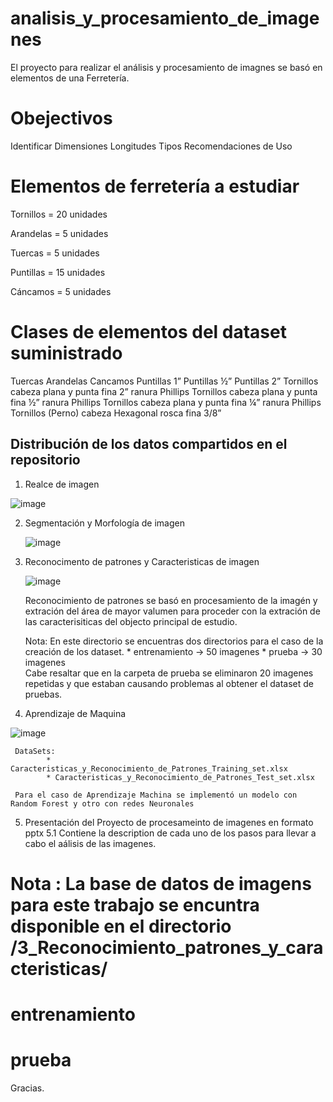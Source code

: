 # analisis_y_procesamiento_de_imagenes

El proyecto para realizar el análisis y procesamiento de imagnes se basó en elementos de una Ferretería.


# Obejectivos
Identificar 
Dimensiones
Longitudes
Tipos
Recomendaciones de Uso

# Elementos de ferretería a estudiar
Tornillos      = 20 unidades

Arandelas   =  5 unidades

Tuercas       =  5 unidades

Puntillas     = 15 unidades

Cáncamos =  5 unidades

# Clases de elementos del dataset suministrado
Tuercas
Arandelas
Cancamos
Puntillas 1”
Puntillas ½”
Puntillas 2”
Tornillos cabeza plana y punta fina 2” ranura Phillips
Tornillos cabeza plana y punta fina ½” ranura Phillips
Tornillos cabeza plana y punta fina ¼” ranura Phillips
Tornillos (Perno) cabeza Hexagonal rosca fina 3/8”  


## Distribución de los datos compartidos en el repositorio

1.  Realce de imagen
   
   ![image](https://github.com/user-attachments/assets/72324364-2ee1-490c-bb78-7f8e08ecb384)

2.  Segmentación y Morfología de imagen
   
     ![image](https://github.com/user-attachments/assets/f689328d-7637-4143-8d40-f5b4c980e02b)

3.  Reconocimento de patrones y Caracteristicas de imagen
 
    ![image](https://github.com/user-attachments/assets/8fa514c7-f985-4cc8-aeba-e932b3842b30)

    Reconocimiento de patrones se basó en procesamiento de la imagén y extración del área de mayor valumen para proceder con la extración de las caracterisiticas 
    del objecto principal de estudio.

    Nota:  En este directorio se encuentras dos directorios para el caso de la creación de los dataset.
           * entrenamiento  -> 50 imagenes
           * prueba         -> 30 imagenes  
    Cabe resaltar que en la carpeta de prueba se eliminaron 20 imagenes repetidas y que estaban causando problemas al obtener el dataset de pruebas.
    
4.  Aprendizaje de Maquina

   ![image](https://github.com/user-attachments/assets/a21e9fbf-e3c8-4351-9f40-219e73d99479)

     DataSets:
            * Caracteristicas_y_Reconocimiento_de_Patrones_Training_set.xlsx
            * Caracteristicas_y_Reconocimiento_de_Patrones_Test_set.xlsx

     Para el caso de Aprendizaje Machina se implementó un modelo con Random Forest y otro con redes Neuronales

5.  Presentación del Proyecto de procesameinto de imagenes en formato pptx
  5.1 Contiene la description de cada uno de los pasos para llevar a cabo el aálisis de las imagenes.



# Nota : La base de datos de imagens para este trabajo se encuntra disponible en el directorio /3_Reconocimiento_patrones_y_caracteristicas/
# entrenamiento  
# prueba 

Gracias.
       

